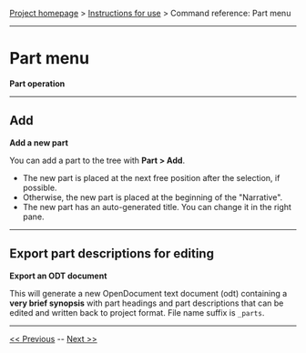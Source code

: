 [Project homepage](../index) > [Instructions for use](../usage) > Command reference: Part menu

--- 

# Part menu 

**Part operation**

--- 

## Add

**Add a new part**

You can add a part to the tree with **Part > Add**.
- The new part is placed at the next free position after the selection, if possible.
- Otherwise, the new part is placed at the beginning of the "Narrative".
- The new part has an auto-generated title. You can change it in the right pane.

--- 

## Export part descriptions for editing

**Export an ODT document**

This will generate a new OpenDocument text document (odt) containing a
**very brief synopsis** with part headings and part descriptions that can
be edited and written back to project format. File name suffix is
`_parts`.

--- 

[<< Previous](view_menu) -- [Next >>](chapter_menu)
